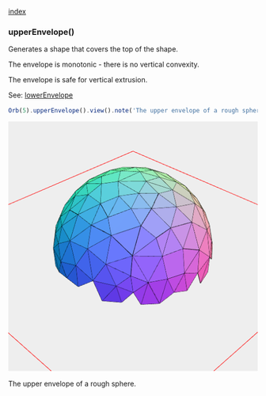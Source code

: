 [index](../../nb/api/index.md)
### upperEnvelope()

Generates a shape that covers the top of the shape.

The envelope is monotonic - there is no vertical convexity.

The envelope is safe for vertical extrusion.

See: [lowerEnvelope](../../nb/api/lowerEnvelope.md)

```JavaScript
Orb(5).upperEnvelope().view().note('The upper envelope of a rough sphere.');
```

![Image](upperEnvelope.md.$2.png)

The upper envelope of a rough sphere.
